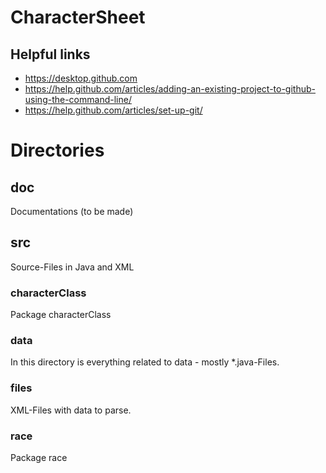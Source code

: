 # CharacterSheet

## Helpful links
* https://desktop.github.com
* https://help.github.com/articles/adding-an-existing-project-to-github-using-the-command-line/
* https://help.github.com/articles/set-up-git/

# Directories 
## doc
Documentations (to be made)
## src
Source-Files in Java and XML 
### characterClass
Package characterClass 
### data 
In this directory is everything related to data - mostly *.java-Files. 
### files
XML-Files with data to parse. 
### race
Package race
